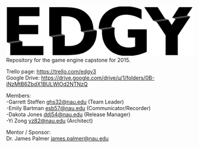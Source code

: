 ![EDGY ENGINE](https://raw.githubusercontent.com/dakotadjones/EDGY_ENGINE/master/website/logo.png)  
Repository for the game engine capstone for 2015.  

Trello page: https://trello.com/edgy3  
Google Drive: https://drive.google.com/drive/u/1/folders/0B-iNzMtB6ZbdX1BULWlOd2NTNzQ  

Members:  
-Garrett Steffen  ghs32@nau.edu (Team Leader)  
-Emily Bartman    esb57@nau.edu (Communicator/Recorder)  
-Dakota Jones     ddj54@nau.edu (Release Manager)  
-Yi Zong          yz82@nau.edu  (Architect)

Mentor / Sponsor:  
Dr. James Palmer  james.palmer@nau.edu

